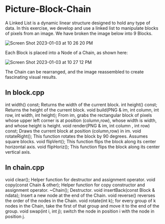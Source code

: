 # Picture-Block-Chain

A Linked List is a dynamic linear structure designed to hold any type of data. In this exercise, we develop and use a linked list to manipulate blocks of pixels from an image.
We have broken the image below into 9 Blocks.

![Screen Shot 2023-01-03 at 10 26 20 PM](https://user-images.githubusercontent.com/119923836/210496570-79259790-6ca4-466b-a2bf-7a6ce9c4699c.png)

Each Block is placed into a Node of a Chain, as shown here:

![Screen Shot 2023-01-03 at 10 27 12 PM](https://user-images.githubusercontent.com/119923836/210496628-2e8ca9eb-47f7-435e-8a2a-2f919682604c.png)


The Chain can be rearranged, and the image reassembled to create fascinating visual results.

## In block.cpp
int width() const; Returns the width of the current block.
int height() const; Returns the height of the current block.
void build(PNG & im, int column, int row, int width, int height); From im, grabs the rectangular block of pixels whose upper left corner is at position (column,row), whose width is width, and whose height is height.
void render(PNG & im, int column , int row) const; Draws the current block at position (column,row) in im.
void rotateRight(); This function rotates the block by 90 degrees. Assumes square blocks.
void flipVert(); This function flips the block along its center horizontal axis.
void flipHoriz(); This function flips the block along its center vertical axis.

## In chain.cpp
void clear(); Helper function for destructor and assignment operator.
void copy(const Chain & other); Helper function for copy constructor and assignment operator.
~Chain(); Destructor.
void insertBack(const Block & ndata); Insert a new node at the end of the Chain.
void reverse() reverses the order of the nodes in the Chain.
void rotate(int k); for every group of k nodes in the Chain, take the first of that group and move it to the end of the group.
void swap(int i, int j); switch the node in position i with the node in position j.
